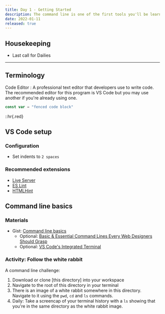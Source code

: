 ```yaml
---
title: Day 1 - Getting Started
description: The command line is one of the first tools you'll be learning as a dev. Your friends and family will think you're hacking the NSA when you're really just listing directory contents.
date: 2022-01-11
released: true
---
```


## Housekeeping
- Last call for Dailies

---

## Terminology

Code Editor
: A professional text editor that developers use to write code. The recommended editor for this program is VS Code but you may use another if you're already using one.

```js
const var = "fenced code block"
```

::hr{.red}

## VS Code setup
### Configuration
- Set indents to `2 spaces`
### Recommended extensions
- [Live Server](https://marketplace.visualstudio.com/items?itemName=ritwickdey.LiveServer)
- [ES Lint](https://marketplace.visualstudio.com/items?itemName=dbaeumer.vscode-eslint)
- [HTMLHint](https://marketplace.visualstudio.com/items?itemName=mkaufman.HTMLHint)

## Command line basics
### Materials
- Gist: [Command line basics](https://gist.github.com/acidtone/316d2bd9cf59f841684dbd68ffc3ee95)
    - Optional: [Basic & Essential Command Lines Every Web Designers Should Grasp](https://www.hongkiat.com/blog/web-designers-essential-command-lines/)
    - Optional: [VS Code's Integrated Terminal](https://code.visualstudio.com/docs/editor/integrated-terminal)

### Activity: Follow the white rabbit
A command line challenge:
1. Download or clone [this directory] into your workspace
2. Navigate to the root of this directory in your terminal
3. There is an image of a white rabbit somewhere in this directory. Navigate to it using the `pwd`, `cd` and `ls` commands.
4. Daily: Take a screencap of your terminal history with a `ls` showing that you're in the same directory as the white rabbit image.